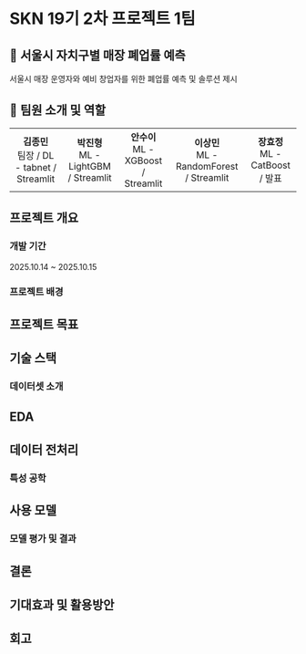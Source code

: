 # SKN 19기 2차 프로젝트 1팀
## 💸 서울시 자치구별 매장 폐업률 예측
서울시 매장 운영자와 예비 창업자를 위한 폐업률 예측 및 솔루션 제시

## 👥 팀원 소개 및 역할
|  |  |  |  |  |
|:--:|:--:|:--:|:--:|:--:|
| **김종민**<br>팀장 / DL - tabnet / Streamlit | **박진형**<br>ML - LightGBM / Streamlit | **안수이**<br>ML - XGBoost / Streamlit | **이상민**<br>ML - RandomForest / Streamlit | **장효정**<br>ML - CatBoost / 발표 |

## 프로젝트 개요

### 개발 기간
2025.10.14 ~ 2025.10.15

### 프로젝트 배경



## 프로젝트 목표

## 기술 스택

### 데이터셋 소개

## EDA

## 데이터 전처리
### 

### 특성 공학

## 사용 모델
### 모델 평가 및 결과

## 결론

## 기대효과 및 활용방안

## 회고
